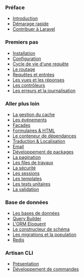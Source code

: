 <a name="preface"></a>
### Préface
 - [Introduction](/docs/4/introduction)
 - [Démarage rapide](/docs/4/quick)
 - [Contribuer à Laravel](/docs/4/contributing)
 <a name="premiers-pas"></a>
### Premiers pas
 - [Installation](/docs/4/installation)
 - [Configuration](/docs/4/configuration)
 - [Cycle de vie d'une requête](/docs/4/lifecycle)
 - [Le routage](/docs/4/routing)
 - [Requêtes et entrées](/docs/4/requests)
 - [Les vues et les réponses](/docs/4/responses)
 - [Les contrôleurs](/docs/4/controllers)
 - [Les erreurs et la journalisation](/docs/4/errors)
 <a name="aller-plus-loin"></a>
### Aller plus loin
 - [La gestion du cache](/docs/4/cache)
 - [Les événements](/docs/4/events)
 - [Facades](/docs/facades)
 - [Formulaires & HTML](/docs/4/html)
 - [Le conteneur de dépendances](/docs/4/ioc)
 - [Traduction & Localisation](/docs/4/localization)
 - [Email](/docs/4/mail)
 - [Développement de packages](/docs/4/packages)
 - [La pagination](/docs/4/pagination)
 - [Les files de travaux](/docs/4/queues)
 - [La sécurité](/docs/4/security)
 - [Les sessions](/docs/4/session)
 - [Les templates](/docs/4/templates)
 - [Les tests unitaires](/docs/4/testing)
 - [La validation](/docs/4/validation)
 <a name="base-de-donnees"></a>
### Base de données
 - [Les bases de données](/docs/4/database)
 - [Query Builder](/docs/4/queries)
 - [L'ORM Eloquent](/docs/4/eloquent)
 - [Le constructeur de schéma](/docs/4/schema)
 - [Les migrations et la population](/docs/4/migrations)
 - [Redis](/docs/4/redis)
 <a name="artisan-cli"></a>
### Artisan CLI
 - [Présentation](/docs/4/artisan)
 - [Développement de commandes](/docs/4/commands)
